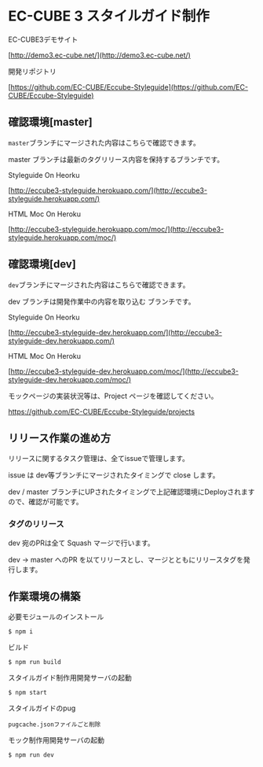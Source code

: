 # EC-CUBE 3 スタイルガイド制作

EC-CUBE3デモサイト

[http://demo3.ec-cube.net/](http://demo3.ec-cube.net/)

開発リポジトリ　

[https://github.com/EC-CUBE/Eccube-Styleguide](https://github.com/EC-CUBE/Eccube-Styleguide)

## 確認環境[master]

`master`ブランチにマージされた内容はこちらで確認できます。

master ブランチは最新のタグリリース内容を保持するブランチです。

Styleguide On Heorku 

[http://eccube3-styleguide.herokuapp.com/](http://eccube3-styleguide.herokuapp.com/)

HTML Moc On Heroku 

[http://eccube3-styleguide.herokuapp.com/moc/](http://eccube3-styleguide.herokuapp.com/moc/)

## 確認環境[dev]

`dev`ブランチにマージされた内容はこちらで確認できます。

dev ブランチは開発作業中の内容を取り込む ブランチです。

Styleguide On Heorku 

[http://eccube3-styleguide-dev.herokuapp.com/](http://eccube3-styleguide-dev.herokuapp.com/)

HTML Moc On Heroku 

[http://eccube3-styleguide-dev.herokuapp.com/moc/](http://eccube3-styleguide-dev.herokuapp.com/moc/)

モックページの実装状況等は、Project ページを確認してください。

https://github.com/EC-CUBE/Eccube-Styleguide/projects

## リリース作業の進め方

リリースに関するタスク管理は、全てissueで管理します。

issue は dev等ブランチにマージされたタイミングで close します。

dev / master ブランチにUPされたタイミングで上記確認環境にDeployされますので、確認が可能です。


### タグのリリース

dev 宛のPRは全て Squash マージで行います。

dev -> master へのPR を以てリリースとし、マージとともにリリースタグを発行します。





## 作業環境の構築

必要モジュールのインストール

````
$ npm i 
````

ビルド

````
$ npm run build
````

スタイルガイド制作用開発サーバの起動

````
$ npm start
````

スタイルガイドのpug

````
pugcache.jsonファイルごと削除
````

モック制作用開発サーバの起動

````
$ npm run dev
````
